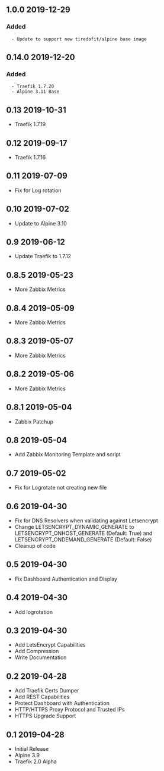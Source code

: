 ## 1.0.0 2019-12-29 <dave at tiredofit dot ca>

   ### Added
      - Update to support new tiredofit/alpine base image


## 0.14.0 2019-12-20 <dave at tiredofit dot ca>

   ### Added
      - Traefik 1.7.20
      - Alpine 3.11 Base


## 0.13 2019-10-31 <dave at tiredofit dot ca>

* Traefik 1.7.19

## 0.12 2019-09-17 <dave at tiredofit dot ca>

* Traefik 1.7.16

## 0.11 2019-07-09 <dave at tiredofit dot ca>

* Fix for Log rotation

## 0.10 2019-07-02 <dave at tiredofit dot ca>

* Update to Alpine 3.10

## 0.9 2019-06-12 <dave at tiredofit dot ca>

* Update Traefik to 1.7.12

## 0.8.5 2019-05-23 <dave at tiredofit dot ca>

* More Zabbix Metrics

## 0.8.4 2019-05-09 <dave at tiredofit dot ca>

* More Zabbix Metrics

## 0.8.3 2019-05-07 <dave at tiredofit dot ca>

* More Zabbix Metrics

## 0.8.2 2019-05-06 <dave at tiredofit dot ca>

* More Zabbix Metrics

## 0.8.1 2019-05-04 <dave at tiredofit dot ca>

* Zabbix Patchup

## 0.8 2019-05-04 <dave at tiredofit dot ca>

* Add Zabbix Monitoring Template and script

## 0.7 2019-05-02 <dave at tiredofit dot ca>

* Fix for Logrotate not creating new file

## 0.6 2019-04-30 <dave at tiredofit dot ca>

* Fix for DNS Resolvers when validating against Letsencrypt
* Change LETSENCRYPT_DYNAMIC_GENERATE to LETSENCRYPT_ONHOST_GENERATE (Default: True) and LETSENCRYPT_ONDEMAND_GENERATE (Default: False)
* Cleanup of code

## 0.5 2019-04-30 <dave at tiredofit dot ca>

* Fix Dashboard Authentication and Display

## 0.4 2019-04-30 <dave at tiredofit dot ca>

* Add logrotation

## 0.3 2019-04-30 <dave at tiredofit dot ca>

* Add LetsEncrypt Capabilities
* Add Compression
* Write Documentation

## 0.2 2019-04-28 <dave at tiredofit dot ca>

* Add Traefik Certs Dumper
* Add REST Capabilities
* Protect Dashboard with Authentication
* HTTP/HTTPS Proxy Protocol and Trusted IPs
* HTTPS Upgrade Support

## 0.1 2019-04-28 <dave at tiredofit dot ca>

* Initial Release
* Alpine 3.9
* Traefik 2.0 Alpha

